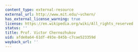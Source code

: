 ```yaml
---
content_type: external-resource
external_url: http://www.mit.edu/~vchern/
has_external_license_warning: true
license: https://en.wikipedia.org/wiki/All_rights_reserved
status: ''
title: Prof. Victor Chernozhukov
uid: afde0a64-61df-493e-845b-c7cae523359d
wayback_url: ''
---
```

